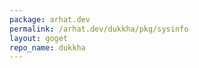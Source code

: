 ```yaml
---
package: arhat.dev
permalink: /arhat.dev/dukkha/pkg/sysinfo
layout: goget
repo_name: dukkha
---
```

